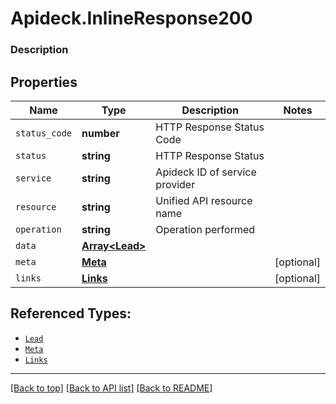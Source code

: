 # Apideck.InlineResponse200

### Description

## Properties
Name | Type | Description | Notes
------------ | ------------- | ------------- | -------------
`status_code` | **number** | HTTP Response Status Code | 
`status` | **string** | HTTP Response Status | 
`service` | **string** | Apideck ID of service provider | 
`resource` | **string** | Unified API resource name | 
`operation` | **string** | Operation performed | 
`data` | [**Array&lt;Lead&gt;**](Lead.md) |  | 
`meta` | [**Meta**](Meta.md) |  | [optional] 
`links` | [**Links**](Links.md) |  | [optional] 





## Referenced Types:





* [`Lead`](Lead.md)
* [`Meta`](Meta.md)
* [`Links`](Links.md)

---

[[Back to top]](#) [[Back to API list]](../../../../README.md#documentation-for-api-endpoints) [[Back to README]](../../../../README.md)



